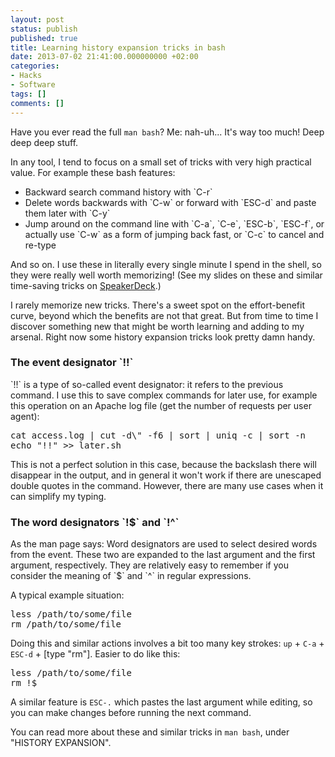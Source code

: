 ```yaml
---
layout: post
status: publish
published: true
title: Learning history expansion tricks in bash
date: 2013-07-02 21:41:00.000000000 +02:00
categories:
- Hacks
- Software
tags: []
comments: []
---
```

Have you ever read the full `man bash`? Me: nah-uh... It's way too much! Deep deep deep stuff.

In any tool, I tend to focus on a small set of tricks with very high practical value. For example these bash features:
<ul>
	<li>Backward search command history with `C-r`</li>
	<li>Delete words backwards with `C-w` or forward with `ESC-d` and paste them later with `C-y`</li>
	<li>Jump around on the command line with `C-a`, `C-e`, `ESC-b`, `ESC-f`, or actually use `C-w` as a form of jumping back fast, or `C-c` to cancel and re-type</li>
</ul>
And so on. I use these in literally every single minute I spend in the shell, so they were really well worth memorizing! (See my slides on these and similar time-saving tricks on <a href="https://speakerdeck.com/janosgyerik/time-saving-tricks-on-the-command-line">SpeakerDeck</a>.)

I rarely memorize new tricks. There's a sweet spot on the effort-benefit curve, beyond which the benefits are not that great. But from time to time I discover something new that might be worth learning and adding to my arsenal. Right now some history expansion tricks look pretty damn handy.
<h3>The event designator `!!`</h3>
`!!` is a type of so-called event designator: it refers to the previous command. I use this to save complex commands for later use, for example this operation on an Apache log file (get the number of requests per user agent):
<pre>
cat access.log | cut -d\" -f6 | sort | uniq -c | sort -n
echo "!!" &gt;&gt; later.sh
</pre>
This is not a perfect solution in this case, because the backslash there will disappear in the output, and in general it won't work if there are unescaped double quotes in the command. However, there are many use cases when it can simplify my typing.
<h3>The word designators `!$` and `!^`</h3>
As the man page says: Word designators are used to select desired words from the event. These two are expanded to the last argument and the first argument, respectively. They are relatively easy to remember if you consider the meaning of `$` and `^` in regular expressions.

A typical example situation:
<pre>
less /path/to/some/file
rm /path/to/some/file
</pre>
Doing this and similar actions involves a bit too many key strokes: `up` + `C-a` + `ESC-d` + [type "rm"]. Easier to do like this:
<pre>
less /path/to/some/file
rm !$
</pre>
A similar feature is `ESC-.` which pastes the last argument while editing, so you can make changes before running the next command.

You can read more about these and similar tricks in `man bash`, under "HISTORY EXPANSION".
